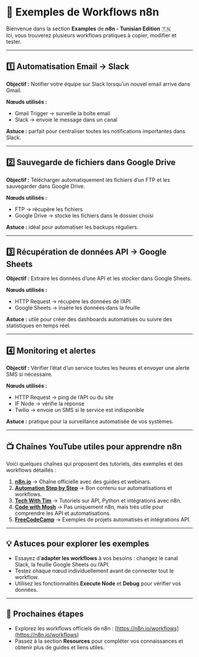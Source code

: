 # 🔄 Exemples de Workflows n8n

Bienvenue dans la section **Examples** de **n8n - Tunisian Edition** 🇹🇳  
Ici, vous trouverez plusieurs workflows pratiques à copier, modifier et tester.  

---

## 1️⃣ Automatisation Email → Slack

**Objectif :** Notifier votre équipe sur Slack lorsqu’un nouvel email arrive dans Gmail.  

**Nœuds utilisés :**  
- Gmail Trigger → surveille la boîte email  
- Slack → envoie le message dans un canal  

**Astuce :** parfait pour centraliser toutes les notifications importantes dans Slack.

---

## 2️⃣ Sauvegarde de fichiers dans Google Drive

**Objectif :** Télécharger automatiquement les fichiers d’un FTP et les sauvegarder dans Google Drive.  

**Nœuds utilisés :**  
- FTP → récupère les fichiers  
- Google Drive → stocke les fichiers dans le dossier choisi  

**Astuce :** idéal pour automatiser les backups réguliers.

---

## 3️⃣ Récupération de données API → Google Sheets

**Objectif :** Extraire les données d’une API et les stocker dans Google Sheets.  

**Nœuds utilisés :**  
- HTTP Request → récupère les données de l’API  
- Google Sheets → insère les données dans la feuille  

**Astuce :** utile pour créer des dashboards automatisés ou suivre des statistiques en temps réel.

---

## 4️⃣ Monitoring et alertes

**Objectif :** Vérifier l’état d’un service toutes les heures et envoyer une alerte SMS si nécessaire.  

**Nœuds utilisés :**  
- HTTP Request → ping de l’API ou du site  
- IF Node → vérifie la réponse  
- Twilio → envoie un SMS si le service est indisponible  

**Astuce :** pratique pour la surveillance automatisée de vos systèmes.

---

## 📺 Chaînes YouTube utiles pour apprendre n8n

Voici quelques chaînes qui proposent des tutoriels, des exemples et des workflows détaillés :  

1. **[n8n.io](https://www.youtube.com/c/n8nio)** → Chaîne officielle avec des guides et webinars.  
2. **[Automation Step by Step](https://www.youtube.com/c/AutomationStepByStep)** → Bon contenu sur automatisations et workflows.  
3. **[Tech With Tim](https://www.youtube.com/c/TechWithTim)** → Tutoriels sur API, Python et intégrations avec n8n.  
4. **[Code with Mosh](https://www.youtube.com/c/programmingwithmosh)** → Pas uniquement n8n, mais très utile pour comprendre les API et automatisations.  
5. **[FreeCodeCamp](https://www.youtube.com/c/Freecodecamp)** → Exemples de projets automatisés et intégrations API.  

---

## 💡 Astuces pour explorer les exemples

- Essayez d’**adapter les workflows** à vos besoins : changez le canal Slack, la feuille Google Sheets ou l’API.  
- Testez chaque nœud individuellement avant de connecter tout le workflow.  
- Utilisez les fonctionnalités **Execute Node** et **Debug** pour vérifier vos données.  

---

## 🎯 Prochaines étapes

- Explorez les workflows officiels de n8n : [https://n8n.io/workflows](https://n8n.io/workflows)  
- Passez à la section **Resources** pour compléter vos connaissances et obtenir plus de guides et liens utiles.  
